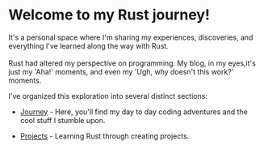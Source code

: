 # Welcome to my Rust journey!
It's a personal space where I'm sharing my experiences, discoveries, and everything I've learned along the way with Rust.<br><br>
Rust had altered my perspective on programming. My blog, in my eyes,it's just my 'Aha!' moments, and even my 'Ugh, why doesn't this work?' moments.

I've organized this exploration into several distinct sections:

- [Journey](journey/index.html) - Here, you'll find my day to day coding adventures and the cool stuff I stumble upon.

- [Projects](project.md) - Learning Rust through creating projects.

